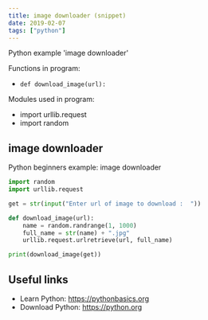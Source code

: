 ```yaml
---
title: image downloader (snippet)
date: 2019-02-07
tags: ["python"]
---
```

Python example 'image downloader'

Functions in program: 
* `def download_image(url):`

Modules used in program: 
* import urllib.request
* import random

## image downloader

Python beginners example: image downloader

```python
import random
import urllib.request

get = str(input("Enter url of image to download :  "))

def download_image(url):
    name = random.randrange(1, 1000)
    full_name = str(name) + ".jpg"
    urllib.request.urlretrieve(url, full_name)

print(download_image(get))


```

## Useful links

- Learn Python: https://pythonbasics.org
- Download Python: https://python.org

